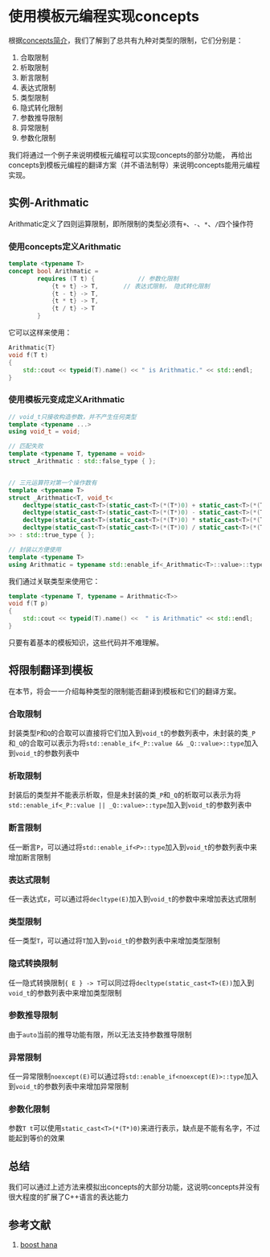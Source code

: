 # 使用模板元编程实现concepts

根据[concepts简介](https://github.com/ustc-compiler-concepts/report/blob/master/concepts-intro.md)，我们了解到了总共有九种对类型的限制，它们分别是：

1. 合取限制
2. 析取限制
3. 断言限制
4. 表达式限制
5. 类型限制
6. 隐式转化限制
7. 参数推导限制
8. 异常限制
9. 参数化限制

我们将通过一个例子来说明模板元编程可以实现concepts的部分功能，
再给出concepts到模板元编程的翻译方案（并不语法制导）来说明concepts能用元编程实现。


## 实例-Arithmatic

Arithmatic定义了四则运算限制，即所限制的类型必须有`+`、`-`、`*`、`/`四个操作符

### 使用concepts定义Arithmatic

```cpp
template <typename T>
concept bool Arithmatic = 
        requires (T t) {            // 参数化限制
            {t + t} -> T,       // 表达式限制， 隐式转化限制
            {t - t} -> T,
            {t * t} -> T,
            {t / t} -> T
        }
```

它可以这样来使用：

```cpp
Arithmatic{T}
void f(T t)
{
    std::cout << typeid(T).name() << " is Arithmatic." << std::endl;
}
```

### 使用模板元变成定义Arithmatic

```cpp
// void_t只接收构造参数，并不产生任何类型
template <typename ...>
using void_t = void;

// 匹配失败
template <typename T, typename = void>
struct _Arithmatic : std::false_type { };


// 三元运算符对第一个操作数有
template <typename T>
struct _Arithmatic<T, void_t<
    decltype(static_cast<T>(static_cast<T>(*(T*)0) + static_cast<T>(*(T*)0))),
    decltype(static_cast<T>(static_cast<T>(*(T*)0) - static_cast<T>(*(T*)0))),
    decltype(static_cast<T>(static_cast<T>(*(T*)0) * static_cast<T>(*(T*)0))),
    decltype(static_cast<T>(static_cast<T>(*(T*)0) / static_cast<T>(*(T*)0)))
>> : std::true_type { };

// 封装以方便使用
template <typename T>
using Arithmatic = typename std::enable_if<_Arithmatic<T>::value>::type;
```

我们通过关联类型来使用它：

```cpp
template <typename T, typename = Arithmatic<T>>
void f(T p)
{
    std::cout << typeid(T).name() <<  " is Arithmatic" << std::endl;
}
```

只要有着基本的模板知识，这些代码并不难理解。

## 将限制翻译到模板

在本节，将会一一介绍每种类型的限制能否翻译到模板和它们的翻译方案。

### 合取限制

封装类型`P`和`Q`的合取可以直接将它们加入到`void_t`的参数列表中，未封装的类`_P`和`_Q`的合取可以表示为将`std::enable_if<_P::value && _Q::value>::type`加入到`void_t`的参数列表中

### 析取限制

封装后的类型并不能表示析取，但是未封装的类`_P`和`_Q`的析取可以表示为将`std::enable_if<_P::value || _Q::value>::type`加入到`void_t`的参数列表中

### 断言限制

任一断言`P`，可以通过将`std::enable_if<P>::type`加入到`void_t`的参数列表中来增加断言限制

### 表达式限制

任一表达式`E`，可以通过将`decltype(E)`加入到`void_t`的参数中来增加表达式限制

### 类型限制

任一类型`T`，可以通过将`T`加入到`void_t`的参数列表中来增加类型限制

### 隐式转换限制

任一隐式转换限制`{ E } -> T`可以同过将`decltype(static_cast<T>(E))`加入到`void_t`的参数列表中来增加类型限制

### 参数推导限制

由于`auto`当前的推导功能有限，所以无法支持参数推导限制

### 异常限制

任一异常限制`noexcept(E)`可以通过将`std::enable_if<noexcept(E)>::type`加入到`void_t`的参数列表中来增加异常限制

### 参数化限制

参数`T t`可以使用`static_cast<T>(*(T*)0)`来进行表示，缺点是不能有名字，不过能起到等价的效果

## 总结

我们可以通过上述方法来模拟出concepts的大部分功能，这说明concepts并没有很大程度的扩展了C++语言的表达能力

## 参考文献

1. [boost hana](https://github.com/boostorg/hana/tree/master/include/boost/hana/concept)
